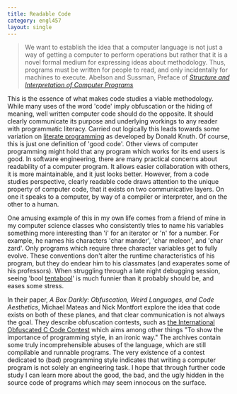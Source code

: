 ```yaml
--- 
title: Readable Code
category: engl457
layout: single
---
```


> We want to establish the idea that a computer language is not just a way of getting a computer to perform operations but rather that it is a novel formal medium for expressing ideas about methodology. Thus, programs must be written for people to read, and only incidentally for machines to execute. 
> Abelson and Sussman, Preface of [*Structure and Interpretation of Computer Programs*](http://mitpress.mit.edu/sicp/full-text/book/book.html)

This is the essence of what makes code studies a viable methodology. While many uses of the word 'code' imply obfuscation or the hiding of meaning, well written computer code should do the opposite.
It should clearly communicate its purpose and underlying workings to any reader with programmatic literacy.
Carried out logically this leads towards some variation on [literate programming](http://en.wikipedia.org/wiki/Literate_programming) as developed by Donald Knuth.
Of course, this is just one definition of 'good code'.
Other views of computer programming might hold that any program which works for its end users is good.
In software engineering, there are many practical concerns about readability of a computer program.
It allows easier collaboration with others, it is more maintainable, and it just looks better.
However, from a code studies perspective, clearly readable code draws attention to the unique property of computer code, that it exists on two communicative layers.
On one it speaks to a computer, by way of a compiler or interpreter, and on the other to a human.

One amusing example of this in my own life comes from a friend of mine in my computer science classes who consistently tries to name his variables something more interesting than 'i' for an iterator or 'n' for a number.
For example, he names his characters 'char mander', 'char meleon', and 'char zard'.
Only programs which require three character variables get to fully evolve.
These conventions don't alter the runtime characteristics of his program, but they do endear him to his classmates (and exaperates some of his professors).
When struggling through a late night debugging session, seeing 'bool [tentabool](http://bulbapedia.bulbagarden.net/wiki/Tentacruel)' is much funnier than it probably should be, and eases some stress.

In their paper, *A Box Darkly: Obfuscation, Weird Languages, and Code Aesthetics*, Michael Mateas and Nick Montfort explore the idea that code exists on both of these planes, and that clear communication is not always the goal.
They describe obfuscation contests, such as [the International Obfuscated C Code Contest](http://www0.us.ioccc.org/main.html) which aims among other things "To show the importance of programming style, in an ironic way."
The archives contain some truly incomprehensible abuses of the language, which are still compilable and runnable programs.
The very existence of a contest dedicated to (bad) programming style indicates that writing a computer program is not solely an engineering task.
I hope that through further code study I can learn more about the good, the bad, and the ugly hidden in the source code of programs which may seem innocous on the surface.
